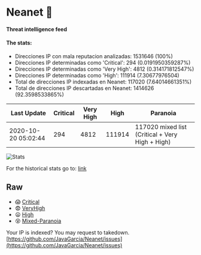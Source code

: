 # Neanet :hocho:
#### Threat intelligence feed
#### The stats:

- Direcciones IP con mala reputacion analizadas: 1531646 (100%)
- Direcciones IP determinadas como 'Critical':  294 (0.0191950359287%)
- Direcciones IP determinadas como 'Very High':  4812 (0.314171812547%)
- Direcciones IP determinadas como 'High':  111914 (7.30677976504)
- Total de direcciones IP indexadas en Neanet:  117020 (7.64014661351%)
- Total de direcciones IP descartadas en Neanet:  1414626 (92.3598533865%)

| Last Update | Critical | Very High | High | Paranoia |
| --- | --- | --- | --- | --- |
| 2020-10-20 05:02:44 | 294 | 4812 | 111914 | 117020 mixed list (Critical + Very High + High)|

![Stats](https://docs.google.com/spreadsheets/d/e/2PACX-1vSnaNMIXVabIpDJjufMlzH7poXnshF3mgd8Is1g9ytUEzVsP5my4Trn8f-xkoLLQ38xpL3HtmUexLo6/pubchart?oid=501124687&format=image)

For the historical stats go to: [link](/stats.csv)
## Raw
- :scream: [Critical](https://raw.githubusercontent.com/JavaGarcia/Neanet/master/blacklists/neanet_critical.txt)
- :fearful: [VeryHigh](https://raw.githubusercontent.com/JavaGarcia/Neanet/master/blacklists/neanet_veryHigh.txtt)
- :frowning: [High](https://raw.githubusercontent.com/JavaGarcia/Neanet/master/blacklists/neanet_high.txt)
- :dizzy_face: [Mixed-Paranoia](https://raw.githubusercontent.com/JavaGarcia/Neanet/master/blacklists/neanet_all.txt)


Your IP is indexed? You may request to takedown. [https://github.com/JavaGarcia/Neanet/issues](https://github.com/JavaGarcia/Neanet/issues)

































































































































































































































































































































































































































































































































































































































































































































































































































































































































































































































































































































































































































































































































































































































































































































































































